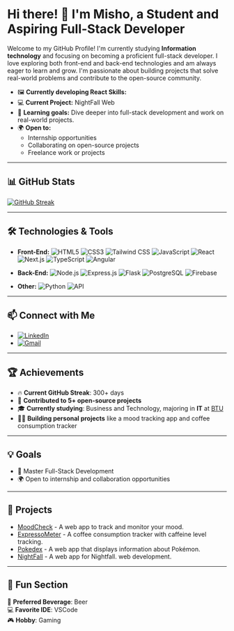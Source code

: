 # Hi there! 👋 I'm Misho, a Student and Aspiring Full-Stack Developer
Welcome to my GitHub Profile! I'm currently studying **Information technology** and focusing on becoming a proficient full-stack developer. I love exploring both front-end and back-end technologies and am always eager to learn and grow. I'm passionate about building projects that solve real-world problems and contribute to the open-source community.
- 🖼️ **Currently developing React Skills:** 
- 💻 **Current Project:** NightFall Web
- 🔭 **Learning goals:** Dive deeper into full-stack development and work on real-world projects.
- 🌍 **Open to:**
  - Internship opportunities
  - Collaborating on open-source projects
  - Freelance work or projects
---

## 📊 GitHub Stats
[![GitHub Streak](https://streak-stats.demolab.com/?user=Klasnimisho123)](https://git.io/streak-stats)

---
## 🛠️ Technologies & Tools
- **Front-End:** 
  ![HTML5](https://img.shields.io/badge/-HTML5-E34F26?logo=html5&logoColor=white&style=flat-square) 
  ![CSS3](https://img.shields.io/badge/-CSS3-1572B6?logo=css3&logoColor=white&style=flat-square) 
  ![Tailwind CSS](https://img.shields.io/badge/-Tailwind%20CSS-38B2AC?logo=tailwind-css&logoColor=white&style=flat-square) 
  ![JavaScript](https://img.shields.io/badge/-JavaScript-F7DF1E?logo=javascript&logoColor=black&style=flat-square) 
  ![React](https://img.shields.io/badge/-React-61DAFB?logo=react&logoColor=white&style=flat-square) 
  ![Next.js](https://img.shields.io/badge/-Next.js-000000?logo=nextdotjs&logoColor=white&style=flat-square) 
  ![TypeScript](https://img.shields.io/badge/-TypeScript-3178C6?logo=typescript&logoColor=white&style=flat-square)
  ![Angular](https://img.shields.io/badge/-Angular-DD0031?logo=angular&logoColor=white&style=flat-square)

- **Back-End:** 
  ![Node.js](https://img.shields.io/badge/-Node.js-339933?logo=node.js&logoColor=white&style=flat-square) 
  ![Express.js](https://img.shields.io/badge/-Express.js-000000?logo=express&logoColor=white&style=flat-square) 
  ![Flask](https://img.shields.io/badge/-Flask-000000?logo=flask&logoColor=white&style=flat-square) 
  ![PostgreSQL](https://img.shields.io/badge/-PostgreSQL-4169E1?logo=postgresql&logoColor=white&style=flat-square) 
  ![Firebase](https://img.shields.io/badge/-Firebase-FFCA28?logo=firebase&logoColor=white&style=flat-square)

- **Other:** 
  ![Python](https://img.shields.io/badge/-Python-3776AB?logo=python&logoColor=white&style=flat-square) 
  ![API](https://img.shields.io/badge/-API-33A4D9?logo=api&logoColor=white&style=flat-square)

---


## 📫 Connect with Me
- [![LinkedIn](https://img.shields.io/badge/-LinkedIn-0077B5?logo=linkedin&logoColor=white&style=flat-square)](https://www.linkedin.com/in/misho-silagava-9829aa292/)
- [![Gmail](https://img.shields.io/badge/-Gmail-D14836?logo=gmail&logoColor=white&style=flat-square)](mailto:mikheili.silagava@gmail.com) 


---

## 🏆 Achievements
- 🔥 **Current GitHub Streak**: 300+ days
- 🌟 **Contributed to 5+ open-source projects**
- 🎓 **Currently studying**: Business and Technology, majoring in **IT** at [BTU](https://btu.edu.ge/en/home-english/)
- 🧑‍💻 **Building personal projects** like a mood tracking app and coffee consumption tracker


---

## 💡 Goals
- 🔗 Master Full-Stack Development
- 🌍 Open to internship and collaboration opportunities
  
---

## 💼 Projects
- [MoodCheck](https://github.com/KlasniMisho123/moodcheck) - A web app to track and monitor your mood.
- [ExpressoMeter](https://github.com/KlasniMisho123/EspressoMeter) - A coffee consumption tracker with caffeine level tracking.
- [Pokedex](https://github.com/KlasniMisho123/pokedex) - A web app that displays information about Pokémon.
- [NightFall](https://github.com/KlasniMisho123/NightFall) - A web app for Nightfall. web development.

---

## 🎨 Fun Section
🍻 **Preferred Beverage**: Beer  
💻 **Favorite IDE**: VSCode  
🎮 **Hobby**: Gaming
